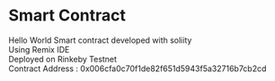 # Smart Contract
Hello World Smart contract developed with soliity <br>
Using Remix IDE <br>
Deployed on Rinkeby Testnet <br>
Contract Address : 0x006cfa0c70f1de82f651d5943f5a32716b7cb2cd